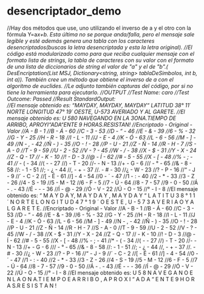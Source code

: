 # desencriptador_demo
//Hay dos métodos que use, uno utilizando el inverso de a y el otro con la fórmula Y=a*x+b. Esta última no se porque anda/falla, pero el mensaje sale legible y esté además genera una tabla con los caracteres desencriptados(buscas la letra desencriptada y esta la letra original).
//El código está modularizado como para que reciba cualquier mensaje con el formato lista de strings, la tabla de caracteres con su valor con el formato de una lista de diccionarios de string el valor de "a" y el de "b".( DesEncriptation(List<string> MSJ, Dictionary<string, string> tablaDeSimbolos, int b, int a)). También cree un método que obtiene el inverso de a con el algoritmo de euclides. 
//Le adjunto también capturas del código, por si no tiene la herramienta para ejecutarlo.
//OUTPUT
//Test Name:	caro
//Test Outcome:	Passed
//Result StandardOutput:	
//El mensaje obtenido es: “MAYDAY, MAYDAY, MAYDAY“ LATITUD 38° 11´ NORTE LONGITUD 47° 19´ OESTE, U-573 AVERIADO Y AL GARETE.
//El mensaje obtenido es: U 580 NAVEGANDO EN LA 3ONA.TIEMPO DE ARRIBO, APROYI“ADA“ENTE 9 HORAS.RESISTAN!
//Encriptado  - Original - Valor
//A      -       B       -      1
//B      -       Á       -      60
//C      -       3       -      53
//D      -       “       -      46
//E      -       &       -      39
//6      -       %       -      32
//G      -       Y       -      25
//H      -       R       -      18
//I      -       L       -      11
//J      -       E       -      4
//K      -       Ó       -      63
//L      -       6       -      56
//M      -       ]       -      49
//N      -       ,       -      42
//Ñ      -       )       -      35
//O      -       !       -      28
//P      -       U       -      21
//Z      -       Ñ       -      14
//R      -       H       -      7
//S      -       A       -      0
//T      -       9       -      59
//U      -       2       -      52
//V      -       ?       -      45
//W      -       /       -      38
//X      -       $       -      31
//Y      -       X       -      24
//Z      -       Q       -      17
//       -       K       -      10
//!      -       D       -      3
//@      -       Í       -      62
//#      -       5       -      55
//X      -       [       -      48
//%      -       ;       -      41
//*      -       (       -      34
//(      -               -      27
//)      -       T       -      20
//-      -       N       -      13
//+      -       G       -      6
///      -       °       -      65
//&      -       8       -      58
//:      -       1       -      51
//;      -       ¿       -      44
//,      -       +       -      37
//.      -       #       -      30
//¿      -       W       -      23
//?      -       P       -      16
//“      -       J       -      9
//´      -       C       -      2
//[      -       É       -      61
//]      -       4       -      54
//0      -       ´       -      47
//1      -       :       -      40
//2      -       *       -      33
//3      -       Z       -      26
//4      -       S       -      19
//5      -       M       -      12
//6      -       F       -      5
//7      -       Ú       -      64
//8      -       7       -      57
//9      -       0       -      50
//Á      -       .       -      43
//É      -       -       -      36
//Í      -       @       -      29
//Ó      -       V       -      22
//Ú      -       O       -      15
//°      -       I       -      8
//El mensaje obtenido es:  “ M A Y D A Y, M A Y D A Y ,   M A Y D A Y “   L A T I T U    3 8 °   1 1 ´   N O R T E L O N G I T U D   4 7 °   1 9 ´   O E S T E ,   U - 5 7 3   A V E R I A  O Y   A L   G A R E T E.
//Encriptado  - Original - Valor
//A      -       B       -      1
//B      -       Á       -      60
//C      -       3       -      53
//D      -       “       -      46
//E      -       &       -      39
//6      -       %       -      32
//G      -       Y       -      25
//H      -       R       -      18
//I      -       L       -      11
//J      -       E       -      4
//K      -       Ó       -      63
//L      -       6       -      56
//M      -       ]       -      49
//N      -       ,       -      42
//Ñ      -       )       -      35
//O      -       !       -      28
//P      -       U       -      21
//Z      -       Ñ       -      14
//R      -       H       -      7
//S      -       A       -      0
//T      -       9       -      59
//U      -       2       -      52
//V      -       ?       -      45
//W      -       /       -      38
//X      -       $       -      31
//Y      -       X       -      24
//Z      -       Q       -      17
//       -       K       -      10
//!      -       D       -      3
//@      -       Í       -      62
//#      -       5       -      55
//X      -       [       -      48
//%      -       ;       -      41
//*      -       (       -      34
//(      -               -      27
//)      -       T       -      20
//-      -       N       -      13
//+      -       G       -      6
///      -       °       -      65
//&      -       8       -      58
//:      -       1       -      51
//;      -       ¿       -      44
//,      -       +       -      37
//.      -       #       -      30
//¿      -       W       -      23
//?      -       P       -      16
//“      -       J       -      9
//´      -       C       -      2
//[      -       É       -      61
//]      -       4       -      54
//0      -       ´       -      47
//1      -       :       -      40
//2      -       *       -      33
//3      -       Z       -      26
//4      -       S       -      19
//5      -       M       -      12
//6      -       F       -      5
//7      -       Ú       -      64
//8      -       7       -      57
//9      -       0       -      50
//Á      -       .       -      43
//É      -       -       -      36
//Í      -       @       -      29
//Ó      -       V       -      22
//Ú      -       O       -      15
//°      -       I       -      8
//El mensaje obtenido es:  U   5 8    N A V E G A N O   E N   L A    O N A.T I E M P O    E A R R I B O ,   A P R O X I “ A D A “ E N T E   9   H O R A S.R E S I S T A N !
